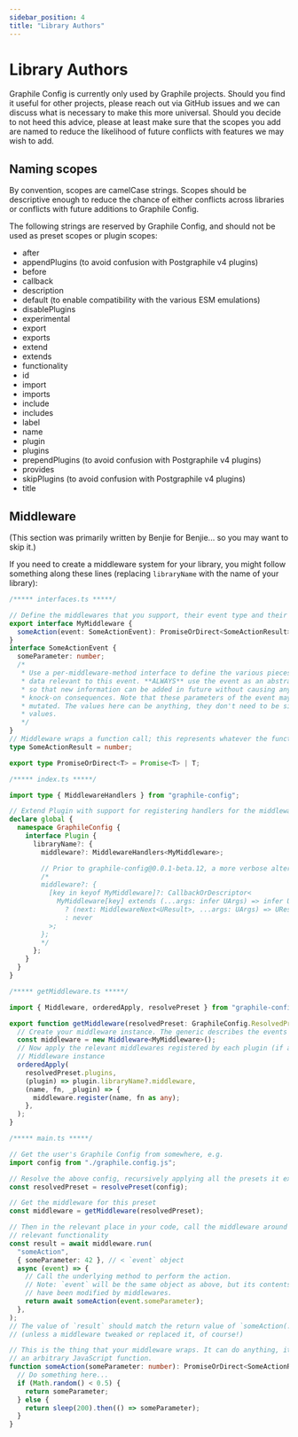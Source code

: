 ```yaml
---
sidebar_position: 4
title: "Library Authors"
---
```


# Library Authors

Graphile Config is currently only used by Graphile projects. Should you find it
useful for other projects, please reach out via GitHub issues and we can discuss
what is necessary to make this more universal. Should you decide to not heed
this advice, please at least make sure that the scopes you add are named to
reduce the likelihood of future conflicts with features we may wish to add.

## Naming scopes

By convention, scopes are camelCase strings. Scopes should be descriptive enough
to reduce the chance of either conflicts across libraries or conflicts with
future additions to Graphile Config.

The following strings are reserved by Graphile Config, and should not be used as
preset scopes or plugin scopes:

- after
- appendPlugins (to avoid confusion with Postgraphile v4 plugins)
- before
- callback
- description
- default (to enable compatibility with the various ESM emulations)
- disablePlugins
- experimental
- export
- exports
- extend
- extends
- functionality
- id
- import
- imports
- include
- includes
- label
- name
- plugin
- plugins
- prependPlugins (to avoid confusion with Postgraphile v4 plugins)
- provides
- skipPlugins (to avoid confusion with Postgraphile v4 plugins)
- title

## Middleware

(This section was primarily written by Benjie for Benjie... so you may want to
skip it.)

If you need to create a middleware system for your library, you might follow
something along these lines (replacing `libraryName` with the name of your
library):

```ts
/***** interfaces.ts *****/

// Define the middlewares that you support, their event type and their return type
export interface MyMiddleware {
  someAction(event: SomeActionEvent): PromiseOrDirect<SomeActionResult>;
}
interface SomeActionEvent {
  someParameter: number;
  /*
   * Use a per-middleware-method interface to define the various pieces of
   * data relevant to this event. **ALWAYS** use the event as an abstraction
   * so that new information can be added in future without causing any
   * knock-on consequences. Note that these parameters of the event may be
   * mutated. The values here can be anything, they don't need to be simple
   * values.
   */
}
// Middleware wraps a function call; this represents whatever the function returns
type SomeActionResult = number;

export type PromiseOrDirect<T> = Promise<T> | T;

/***** index.ts *****/

import type { MiddlewareHandlers } from "graphile-config";

// Extend Plugin with support for registering handlers for the middleware activities:
declare global {
  namespace GraphileConfig {
    interface Plugin {
      libraryName?: {
        middleware?: MiddlewareHandlers<MyMiddleware>;

        // Prior to graphile-config@0.0.1-beta.12, a more verbose alternative was required:
        /*
        middleware?: {
          [key in keyof MyMiddleware]?: CallbackOrDescriptor<
            MyMiddleware[key] extends (...args: infer UArgs) => infer UResult
              ? (next: MiddlewareNext<UResult>, ...args: UArgs) => UResult
              : never
          >;
        };
        */
      };
    }
  }
}

/***** getMiddleware.ts *****/

import { Middleware, orderedApply, resolvePreset } from "graphile-config";

export function getMiddleware(resolvedPreset: GraphileConfig.ResolvedPreset) {
  // Create your middleware instance. The generic describes the events supported
  const middleware = new Middleware<MyMiddleware>();
  // Now apply the relevant middlewares registered by each plugin (if any) to the
  // Middleware instance
  orderedApply(
    resolvedPreset.plugins,
    (plugin) => plugin.libraryName?.middleware,
    (name, fn, _plugin) => {
      middleware.register(name, fn as any);
    },
  );
}

/***** main.ts *****/

// Get the user's Graphile Config from somewhere, e.g.
import config from "./graphile.config.js";

// Resolve the above config, recursively applying all the presets it extends from
const resolvedPreset = resolvePreset(config);

// Get the middleware for this preset
const middleware = getMiddleware(resolvedPreset);

// Then in the relevant place in your code, call the middleware around the
// relevant functionality
const result = await middleware.run(
  "someAction",
  { someParameter: 42 }, // < `event` object
  async (event) => {
    // Call the underlying method to perform the action.
    // Note: `event` will be the same object as above, but its contents may
    // have been modified by middlewares.
    return await someAction(event.someParameter);
  },
);
// The value of `result` should match the return value of `someAction(...)`
// (unless a middleware tweaked or replaced it, of course!)

// This is the thing that your middleware wraps. It can do anything, it's just
// an arbitrary JavaScript function.
function someAction(someParameter: number): PromiseOrDirect<SomeActionResult> {
  // Do something here...
  if (Math.random() < 0.5) {
    return someParameter;
  } else {
    return sleep(200).then(() => someParameter);
  }
}
```
